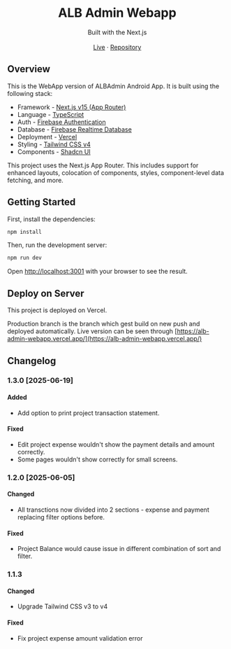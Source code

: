 <div align="center"><h1>ALB Admin Webapp</h1></div>
<div align="center">Built with the Next.js</div>
<br />
<div align="center">
<a href="https://alb-admin-webapp.vercel.app/">Live</a>
<span> · </span>
<a href="https://github.com/fnabir/ALBAdminWebApp">Repository</a>
<span>
</div>

## Overview

This is the WebApp version of ALBAdmin Android App. It is built using the following stack:

- Framework - [Next.js v15 (App Router)](https://nextjs.org)
- Language - [TypeScript](https://www.typescriptlang.org)
- Auth - [Firebase Authentication](https://firebase.google.com/docs/auth)
- Database - [Firebase Realtime Database](https://firebase.google.com/docs/database)
- Deployment - [Vercel](https://vercel.com/docs/concepts/next.js/overview)
- Styling - [Tailwind CSS v4](https://tailwindcss.com)
- Components - [Shadcn UI](https://ui.shadcn.com/)

This project uses the Next.js App Router. This includes support for enhanced layouts, colocation of components, styles, component-level data fetching, and more.

## Getting Started

First, install the dependencies:

```bash
npm install
```

Then, run the development server:

```bash
npm run dev
```

Open [http://localhost:3001](http://localhost:3001) with your browser to see the result.

## Deploy on Server

This project is deployed on Vercel.

Production branch is the branch which gest build on new push and deployed automatically. Live version can be seen through [https://alb-admin-webapp.vercel.app/](https://alb-admin-webapp.vercel.app/)


## Changelog

### 1.3.0 [2025-06-19]
#### Added
- Add option to print project transaction statement.
#### Fixed
- Edit project expense wouldn't show the payment details and amount correctly.
- Some pages wouldn't show correctly for small screens.

### 1.2.0 [2025-06-05]
#### Changed
- All transctions now divided into 2 sections - expense and payment replacing filter options before.
#### Fixed
- Project Balance would cause issue in different combination of sort and filter.

### 1.1.3
#### Changed
- Upgrade Tailwind CSS v3 to v4
#### Fixed
- Fix project expense amount validation error
